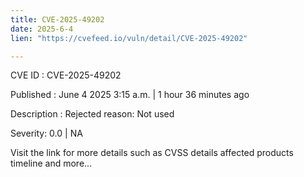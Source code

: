 ```yaml
---
title: CVE-2025-49202
date: 2025-6-4
lien: "https://cvefeed.io/vuln/detail/CVE-2025-49202"

---
```


CVE ID : CVE-2025-49202

Published :  June 4
2025
3:15 a.m. | 1 hour
36 minutes ago

Description : Rejected reason: Not used

Severity: 0.0 | NA

Visit the link for more details
such as CVSS details
affected products
timeline
and more...
